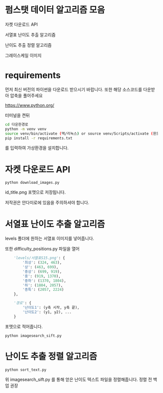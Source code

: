 # 펌스탯 데이터 알고리즘 모음

자켓 다운로드 API

서열표 난이도 추출 알고리즘

난이도 추출 정렬 알고리즘

그레이스케일 이미지


# requirements

먼저 최신 버전의 파이썬을 다운로드 받으시기 바랍니다. 또한 해당 소스코드를 다운받아 압축을 풀어주세요

https://www.python.org/

터미널을 켠뒤
```bash
cd 다운한경로
python -m venv venv
source venv/bin/activate (맥/리눅스) or source venv/Scripts/activate (윈도우)
pip install -r requirements.txt
```
를 입력하여 가상환경을 설치합니다.

# 자켓 다운로드 API

```
python download_images.py
```

id_title.png 포맷으로 저장됩니다.

저작권은 안다미로에 있음을 주의하셔야 합니다.

# 서열표 난이도 추출 알고리즘

levels 폴더에 원하는 서열표 이미지를 넣어줍니다.

또한 difficulty_positions.py 파일을 열어

```py
    'levels/서열표S15.png': {
        '최상': (324, 463),
        '상': (463, 699),
        '중상': (699, 919),
        '중': (919, 1370),
        '중하': (1370, 1804),
        '하': (1804, 2057),
        '종특': (2057, 2224)
    },
```
```py
    '경로': {
        '난이도1': (y축 시작, y축 끝), 
        '난이도2': (y1, y2), ...
    }
```
포맷으로 적어줍니다.
 
```
python imagesearch_sift.py
```

# 난이도 추출 정렬 알고리즘

```
python sort_text.py
```
위 imagesearch_sift.py 를 통해 얻은 난이도 텍스트 파일을 정렬해줍니다. 정렬 전 백업 권장
